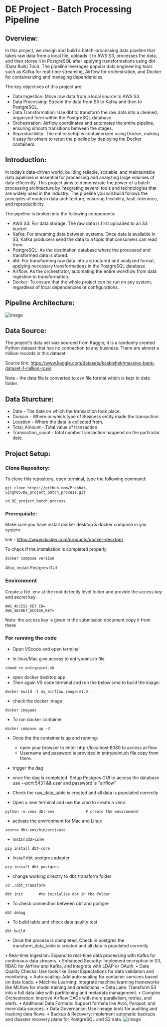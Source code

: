 # DE Project - Batch Processing Pipeline

## Overview: 
In this project, we design and build a batch-processing data pipeline that takes raw data from a local file, uploads it to AWS S3, processes the data, and then stores it in PostgreSQL after applying transformations using dbt (Data Build Tool). The pipeline leverages popular data engineering tools such as Kafka for real-time streaming, Airflow for orchestration, and Docker for containerizing and managing dependencies.

The key objectives of this project are:

* Data Ingestion: Move raw data from a local source to AWS S3.
* Data Processing: Stream the data from S3 to Kafka and then to PostgreSQL.
* Data Transformation: Use dbt to transform the raw data into a cleaned, organized form within the PostgreSQL database.
* Orchestration: Airflow coordinates and automates the entire pipeline, ensuring smooth transitions between the stages.
* Reproducibility: The entire setup is containerized using Docker, making it easy for others to rerun the pipeline by deploying the Docker containers.


## Introduction:
In today’s data-driven world, building reliable, scalable, and maintainable data pipelines is essential for processing and analyzing large volumes of data efficiently. This project aims to demonstrate the power of a batch-processing architecture by integrating several tools and technologies that are widely used in the industry. The pipeline you will build follows the principles of modern data architecture, ensuring flexibility, fault-tolerance, and reproducibility.

The pipeline is broken into the following components:

- AWS S3: For data storage. The raw data is first uploaded to an S3 bucket.
- Kafka: For streaming data between systems. Once data is available in S3, Kafka producers send the data to a topic that consumers can read from.
- PostgreSQL: As the destination database where the processed and transformed data is stored.
- dbt: For transforming raw data into a structured and analyzed format, applying necessary transformations in the PostgreSQL database.
- Airflow: As the orchestrator, automating the entire workflow from data ingestion to transformation.
- Docker: To ensure that the whole project can be run on any system, regardless of local dependencies or configurations.

## Pipeline Architecture:
![image](https://github.com/user-attachments/assets/92d7feb6-7d59-4eac-8510-9f5bd6b0c010)


## Data Source:
The project's data set was sourced from Kaggle; it is a randomly created Python dataset that
has no connection to any business. There are almost a million records in this dataset.

Source link: https://www.kaggle.com/datasets/ksabishek/massive-bank-dataset-1-million-rows

Note - the data file is converted to csv file format which is kept in data folder. 

## Data Sturcture:
- Date - The date on which the transaction took place.
- Domain - Where or which type of Business entity made the transaction.
- Location - Where the data is collected from.
- Total_Amount - Total value of transaction.
- Transaction_count - total number transaction happend on the particular date.

## Project Setup:
### Clone Repository:

To clone this repository, open terminal, type the following command:
```
git clone https://github.com/Prabhat-Singh05/DE_project_batch_process.git
```
```
cd DE_project_batch_process
```

### Prerequisite:
Make sure you have install docker desktop & docker compose in you system.

link - https://www.docker.com/products/docker-desktop/

To check if the intstallation is completed properly
```
docker compose version
```

Also, install Postgres GUI 

### Environment

Create a file .env at the root dirtectly level folder and provide the access key and secret key:
```
AWS_ACCESS_KEY_ID=
AWS_SECRET_ACCESS_KEY=
```
Note: the access key is given in the submission document copy it from there

### For running the code

- Open VScode and open terminal

- In linux/Mac give access to entrypoint.sh file 
```
chmod +x entrypoint.sh
```
- open docker desktop app
- Then again VS code terminal and run the below cmd to build the image:
```
docker build -t my_airflow_image:v1.0 .
```
- check the docker image
```
docker imagaes
```
- To run docker container
```
docker compose up -d
```
- Once the the container is up and running:
  * open your browser to enter http://localhost:8080 to access airflow
  * Username and password is provided in entrypoint.sh file copy from there.

- trigger the dag
- once the dag is completed. Setup Postgres GUI to access the database use --port 5431 && user and password is "airflow"
- Check the raw_data_table is created and all data is populated correctly
- Open a new terminal and use the cmd to create a venv:
```
python -m venv dbt-env				# create the environment
```
- activate the environment for Mac and Linux
```
source dbt-env/bin/activate
```
- Install dbt-core
```
pip install dbt-core
```
- Install dbt-postgres adapter
```
pip install dbt-postgres
```
- change working directry to dbt_transform folder
```
cd ./dbt_transform
```
```
dbt init       #to initialize dbt in the folder
```
- To check connection between dbt and postgre
```
dbt debug
```
- To build table and check data qaulity test
```
dbt build
```
- Once the process is completed. Check in postgres the transform_data_table is created and all data is populated correctly

•	Real-time Ingestion: Expand to real-time data processing with Kafka for continuous data streams.
•	Enhanced Security: Implement encryption in S3, RBAC for Airflow and Kafka, and integrate with LDAP or OAuth.
•	Data Quality Checks: Use tools like Great Expectations for data validation and monitoring.
•	Auto-scaling: Add auto-scaling for container services based on data loads.
•	Machine Learning: Integrate machine learning frameworks like MLflow for model training and predictions.
•	Data Lake: Transform S3 into a full data lake with partitioning and metadata management.
•	Complex Orchestration: Improve Airflow DAGs with more parallelism, retries, and alerts.
•	Additional Data Formats: Support formats like Avro, Parquet, and more data sources.
•	Data Governance: Use lineage tools for auditing and tracking data flows.
•	Backup & Recovery: Implement automatic backups and disaster recovery plans for PostgreSQL and S3 data.
![image](https://github.com/user-attachments/assets/150673bf-f9b8-4b86-8648-4aab214b2bfc)

